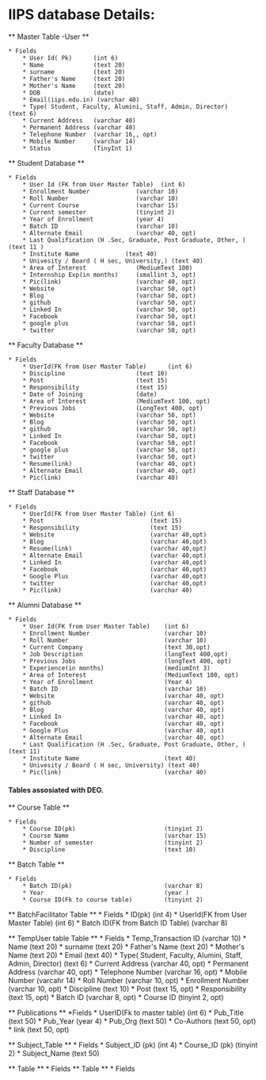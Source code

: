 # IIPS database Details:

** Master Table -User **

	* Fields
		* User Id( Pk) 		(int 6)
		* Name  			(text 20)
		* surname			(text 20)
		* Father's Name 	(text 20)
		* Mother's Name 	(text 20)
		* DOB 				(date)
		* Email(iips.edu.in) (varchar 40)
		* Type( Student, Faculty, Alumini, Staff, Admin, Director) 	  (text 6)
		* Current Address   (varchar 40)
		* Permanent Address (varchar 40)
		* Telephone Number  (varchar 16,, opt)
		* Mobile Number    	(varchar 14)
		* Status			(TinyInt 1)



** Student Database **

	* Fields
		* User Id (FK from User Master Table)  (int 6)
		* Enrollment Number				(varchar 10)	
		* Roll Number 					(varchar 10)
		* Current Course				(varchar 15)
		* Current semester 				(tinyint 2)
		* Year of Enrollment			(year 4)
		* Batch ID    					(varchar 10)
		* Alternate Email 				(varchar 40, opt)
		* Last Qualification (H .Sec, Graduate, Post Graduate, Other, )			  (text 11 )
		* Institute Name             (text 40)
		* Univesity / Board ( H sec, University,) (text 40)
		* Area of Interest				(MediumText 100)  
		* Internship Exp(in months)     (smallint 3, opt)
		* Pic(link)						(varchar 40, opt)
		* Website						(varchar 50, opt)
		* Blog							(varchar 50, opt)
		* github						(varchar 50, opt)
		* Linked In 					(varchar 50, opt)
		* Facebook                      (varchar 50, opt)
		* google plus 					(varchar 50, opt)
		* twitter 						(varchar 50, opt)
		


** Faculty Database **

	* Fields 
		* UserId(FK from User Master Table)      (int 6) 
		* Discipline					(text 10)
		* Post 							(text 15)
		* Responsibility				(text 15)
		* Date of Joining				(date)
		* Area of Interest				(MediumText 100, opt)
		* Previous Jobs 				(LongText 400, opt)
		* Website						(varchar 50, opt)
		* Blog							(varchar 50, opt)
		* github						(varchar 50, opt)
		* Linked In 					(varchar 50, opt)
		* Facebook                      (varchar 50, opt)
		* google plus 					(varchar 50, opt)
		* twitter						(varchar 50, opt)
		* Resume(link)					(varchar 40, opt)
		* Alternate Email				(varchar 40, opt)
		* Pic(link)						(varchar 40)

** Staff Database **

	* Fields 
		* UserId(FK from User Master Table) (int 6) 
		* Post								(text 15)
		* Responsibility					(text 15)
		* Website							(varchar 40,opt)	
		* Blog								(varchar 40,opt)
		* Resume(link)						(varchar 40,opt)
		* Alternate Email					(varchar 40,opt)
		* Linked In 						(varchar 40,opt)
		* Facebook 							(varchar 40,opt)
		* Google Plus 						(varchar 40,opt)
		* twitter 							(varchar 40,opt)
		* Pic(link)							(varchar 40)



** Alumni Database **

	
	* Fields
		* User Id(FK from User Master Table)	(int 6)
		* Enrollment Number						(varchar 10)
		* Roll Number 							(varchar 10)
		* Current Company						(text 30,opt)
		* Job Description 						(longText 400,opt)
		* Previous Jobs							(longText 400, opt)
		* Experience(in months)					(mediumInt 3)
		* Area of Interest						(MediumText 100, opt)
		* Year of Enrollment					(Year 4)
		* Batch ID  							(varchar 10)
		* Website 								(varchar 40, opt)
		* github 								(varchar 40, opt)
		* Blog									(varchar 40, opt)
		* Linked In 							(varchar 40, opt)
		* Facebook 								(varchar 40, opt)
		* Google Plus 						    (varchar 40, opt)
		* Alternate Email 						(varchar 40, opt)        
		* Last Qualification (H .Sec, Graduate, Post Graduate, Other, )  (text 11)
		* Institute Name 						(text 40)
		* Univesity / Board ( H sec, University) (text 40)
		* Pic(link)								(varchar 40)

#### Tables assosiated with DEO. 

** Course Table **

	* Fields
		* Course ID(pk) 						(tinyint 2)
		* Course Name 							(varchar 15)
		* Number of semester 					(tinyint 2)
		* Discipline 							(text 10)

** Batch Table **
	
	* Fields
		* Batch ID(pk) 							(varchar 8)
		* Year 									(year )
		* Course ID(Fk to course table)         (tinyint 2) 				 			

** BatchFacilitator Table **
	* Fields
		* ID(pk) 								(int 4)
		* UserId(FK from User Master Table)     (int 6)
		* Batch ID(FK from Batch ID Table)      (varchar 8)


** TempUser table Table **
	* Fields
		* Temp_Transaction ID 					(varchar 10)
		* Name 									(text 20)
		* surname 								(text 20)
		* Father's Name 						(text 20)
		* Mother's Name 						(text 20)
		* Email 								(text 40)
		* Type( Student, Faculty, Alumini, Staff, Admin, Director) (text 6) 
		* Current Address 						(varchar 40, opt)
		* Permanent Address 					(varchar 40, opt)
		* Telephone Number 						(varchar 16, opt)
		* Mobile Number  						(varcahr 14)
		* Roll Number 							(varchar 10, opt)
		* Enrollment Number 					(varchar 10, opt)
		* Discipline 							(text 10)
		* Post 									(text 15, opt)
		* Responsibility 						(text 15, opt)
		* Batch ID 								(varchar 8, opt)
		* Course ID  							(tinyint 2, opt)


** Publications **
	*Fields
		* UserID(Fk to master table) 			(int 6)
		* Pub_Title 							(text 50)
		* Pub_Year 								(year 4)
		* Pub_Org 								(text 50)
		* Co-Authors 							(text 50, opt)	
		* link 									(text 50, opt)	

** Subject_Table **
	* Fields
		* Subject_ID (pk) 						(int 4)	
		* Course_ID  (pk) 						(tinyint 2)
		* Subject_Name 							(text 50)

** Table **
	* Fields
** Table **
	* Fields